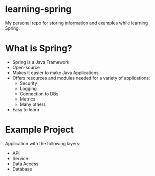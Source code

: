 # learning-spring
My personal repo for storing information and examples while learning Spring.

# What is Spring?
* Spring is a Java Framework
* Open-source
* Makes it easier to make Java Applications
* Offers resources and modules needed for a variety of applications:
    - Security
    - Logging
    - Connection to DBs
    - Metrics
    - Many others
* Easy to learn

# Example Project
Application with the following layers:
* API
* Service
* Data Access
* Database
